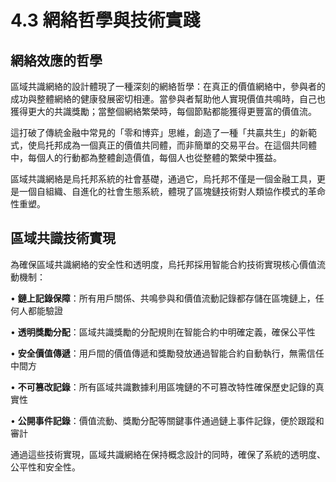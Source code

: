 # 4.3 網絡哲學與技術實踐

## 網絡效應的哲學

區域共識網絡的設計體現了一種深刻的網絡哲學：在真正的價值網絡中，參與者的成功與整體網絡的健康發展密切相連。當參與者幫助他人實現價值共鳴時，自己也獲得更大的共識獎勵；當整個網絡繁榮時，每個節點都能獲得更豐富的價值流。

這打破了傳統金融中常見的「零和博弈」思維，創造了一種「共贏共生」的新範式，使烏托邦成為一個真正的價值共同體，而非簡單的交易平台。在這個共同體中，每個人的行動都為整體創造價值，每個人也從整體的繁榮中獲益。

區域共識網絡是烏托邦系統的社會基礎，通過它，烏托邦不僅是一個金融工具，更是一個自組織、自進化的社會生態系統，體現了區塊鏈技術對人類協作模式的革命性重塑。

## 區域共識技術實現

為確保區域共識網絡的安全性和透明度，烏托邦採用智能合約技術實現核心價值流動機制：

• **鏈上記錄保障**：所有用戶關係、共鳴參與和價值流動記錄都存儲在區塊鏈上，任何人都能驗證

• **透明獎勵分配**：區域共識獎勵的分配規則在智能合約中明確定義，確保公平性

• **安全價值傳遞**：用戶間的價值傳遞和獎勵發放通過智能合約自動執行，無需信任中間方

• **不可篡改記錄**：所有區域共識數據利用區塊鏈的不可篡改特性確保歷史記錄的真實性

• **公開事件記錄**：價值流動、獎勵分配等關鍵事件通過鏈上事件記錄，便於跟蹤和審計

通過這些技術實現，區域共識網絡在保持概念設計的同時，確保了系統的透明度、公平性和安全性。